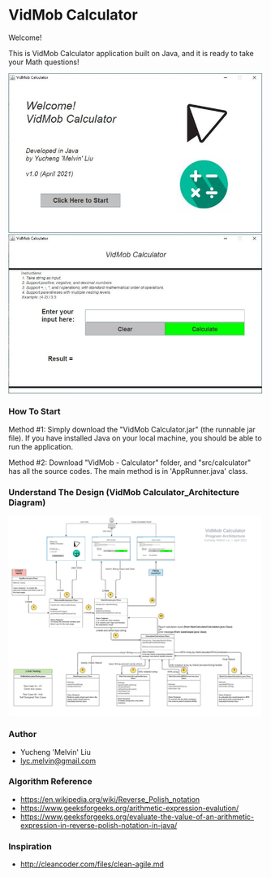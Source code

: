 # VidMob Calculator
Welcome! 

This is VidMob Calculator application built on Java, and it is ready to take your Math questions!

<img src="ReadMeImages/1%20Welcome%20Window.JPG" width="500">
<img src="ReadMeImages/2%20MainWindow.JPG" width="500">


### How To Start
Method #1: Simply download the "VidMob Calculator.jar" (the runnable jar file). If you have installed Java on your local machine, you should be able to run the application.

Method #2: Download "VidMob - Calculator" folder, and "src/calculator" has all the source codes. The main method is in 'AppRunner.java' class.

### Understand The Design (VidMob Calculator_Architecture Diagram)

<img src="ReadMeImages/Software%20Design%20Architecture%20Diagram_FINAL.jpeg" width="500">

### Author
* Yucheng 'Melvin' Liu 
* lyc.melvin@gmail.com

### Algorithm Reference
* https://en.wikipedia.org/wiki/Reverse_Polish_notation
* https://www.geeksforgeeks.org/arithmetic-expression-evalution/
* https://www.geeksforgeeks.org/evaluate-the-value-of-an-arithmetic-expression-in-reverse-polish-notation-in-java/

### Inspiration
* http://cleancoder.com/files/clean-agile.md
